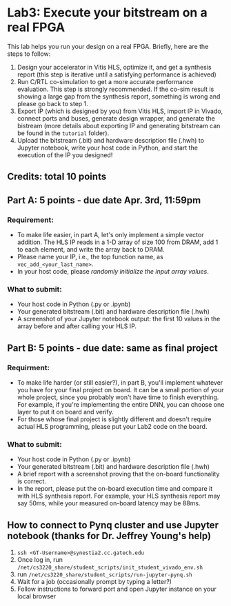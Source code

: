 # Lab3: Execute your bitstream on a real FPGA

This lab helps you run your design on a real FPGA. Briefly, here are the steps to follow:
1. Design your accelerator in Vitis HLS, optimize it, and get a synthesis report (this step is iterative until a satisfying performance is achieved)
2. Run C/RTL co-simulation to get a more accurate performance evaluation. This step is strongly recommended. If the co-sim result is showing a large gap from the synthesis report, something is wrong and please go back to step 1.
3. Export IP (which is designed by you) from Vitis HLS, import IP in Vivado, connect ports and buses, generate design wrapper, and generate the bistream (more details about exporting IP and generating bitstream can be found in the `tutorial` folder).
4. Upload the bitstream (.bit) and hardware description file (.hwh) to Jupyter notebook, write your host code in Python, and start the execution of the IP you designed!


## Credits: total 10 points
## Part A: 5 points - due date Apr. 3rd, 11:59pm

### Requirement:
- To make life easier, in part A, let's only implement a simple vector addition. The HLS IP reads in a 1-D array of size 100 from DRAM, add 1 to each element, and write the array back to DRAM.
- Please name your IP, i.e., the top function name, as `vec_add_<your_last_name>`.
- In your host code, please *randomly initialize the input array values*. 




### What to submit:
   -  Your host code in Python (.py or .ipynb)
   -  Your generated bitstream (.bit) and hardware description file (.hwh)
   -  A screenshot of your Jupyter notebook output: the first 10 values in the array before and after calling your HLS IP.


## Part B: 5 points - due date: same as final project

### Requirment:
- To make life harder (or still easier?), in part B, you'll implement whatever you have for your final project on board. It can be a small portion of your whole project, since you probably won't have time to finish everything. For example, if you're implementing the entire DNN, you can choose one layer to put it on board and verify.
- For those whose final project is slightly different and doesn't require actual HLS programming, please put your Lab2 code on the board.

### What to submit:
 -  Your host code in Python (.py or .ipynb)
 -  Your generated bitstream (.bit) and hardware description file (.hwh)
 -  A brief report with a screenshot proving that the on-board functionality is correct.
 -  In the report, please put the on-board execution time and compare it with HLS synthesis report. For example, your HLS synthesis report may say 50ms, while your measured on-board latency may be 88ms.



## How to connect to Pynq cluster and use Jupyter notebook (thanks for Dr. Jeffrey Young's help)

1. ```ssh <GT-Username>@synestia2.cc.gatech.edu```
2. Once log in, run ```/net/cs3220_share/student_scripts/init_student_vivado_env.sh```
3. run ```/net/cs3220_share/student_scripts/run-jupyter-pynq.sh```
4. Wait for a job (occasionally prompt by typing a letter?)
5. Follow instructions to forward port and open Jupyter instance on your local browser

